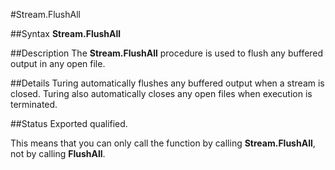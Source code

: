 
#Stream.FlushAll

##Syntax
**Stream.FlushAll**


##Description
The **Stream.FlushAll** procedure is used to flush any buffered output in any open file. 


##Details
Turing automatically flushes any buffered output when a stream is closed. Turing also automatically closes any open files when execution is terminated.


##Status
Exported qualified.

This means that you can only call the function by calling **Stream.FlushAll**, not by calling **FlushAll**.

